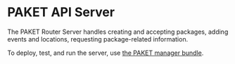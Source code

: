 PAKET API Server
================

The PAKET Router Server handles creating and accepting packages, adding events and locations, 
requesting package-related information.

To deploy, test, and run the server, use [the PAKET manager bundle](/paket-core/manager).
